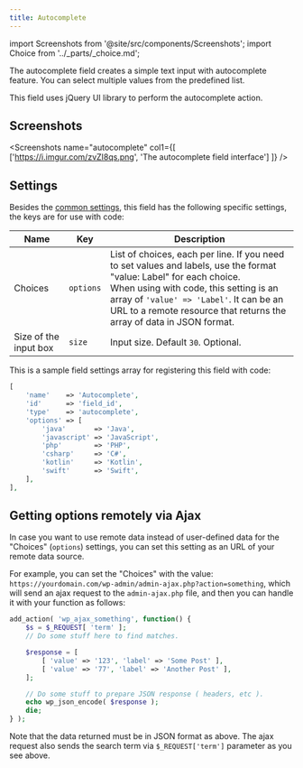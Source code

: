 ```yaml
---
title: Autocomplete
---
```


import Screenshots from '@site/src/components/Screenshots';
import Choice from '../_parts/_choice.md';

The autocomplete field creates a simple text input with autocomplete feature. You can select multiple values from the predefined list.

This field uses jQuery UI library to perform the autocomplete action.

## Screenshots

<Screenshots name="autocomplete" col1={[
    ['https://i.imgur.com/zvZI8qs.png', 'The autocomplete field interface']
]} />

## Settings

Besides the [common settings](/field-settings/), this field has the following specific settings, the keys are for use with code:

Name | Key | Description
--- | --- | ---
Choices | `options` | List of choices, each per line. If you need to set values and labels, use the format "value: Label" for each choice.<br />When using with code, this setting is an array of `'value' => 'Label'`. It can be an URL to a remote resource that returns the array of data in JSON format.
Size of the input box | `size` | Input size. Default `30`. Optional.

This is a sample field settings array for registering this field with code:

```php
[
    'name'    => 'Autocomplete',
    'id'      => 'field_id',
    'type'    => 'autocomplete',
    'options' => [
        'java'       => 'Java',
        'javascript' => 'JavaScript',
        'php'        => 'PHP',
        'csharp'     => 'C#',
        'kotlin'     => 'Kotlin',
        'swift'      => 'Swift',
    ],
],
```

## Getting options remotely via Ajax

In case you want to use remote data instead of user-defined data for the "Choices" (`options`) settings, you can set this setting as an URL of your remote data source.

For example, you can set the "Choices" with the value: `https://yourdomain.com/wp-admin/admin-ajax.php?action=something`, which will send an ajax request to the `admin-ajax.php` file, and then you can handle it with your function as follows:

```php
add_action( 'wp_ajax_something', function() {
    $s = $_REQUEST[ 'term' ];
    // Do some stuff here to find matches.

    $response = [
        [ 'value' => '123', 'label' => 'Some Post' ],
        [ 'value' => '77', 'label' => 'Another Post' ],
    ];

    // Do some stuff to prepare JSON response ( headers, etc ).
    echo wp_json_encode( $response );
    die;
} );
```

Note that the data returned must be in JSON format as above. The ajax request also sends the search term via `$_REQUEST['term']` parameter as you see above.

<Choice />

